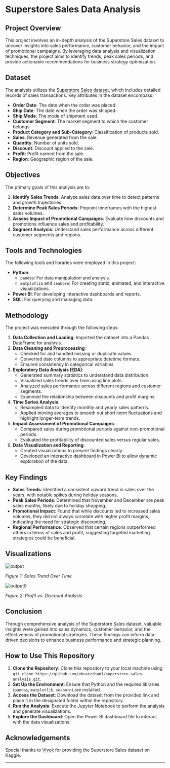 # Superstore Sales Data Analysis

## Project Overview

This project involves an in-depth analysis of the Superstore Sales dataset to uncover insights into sales performance, customer behavior, and the impact of promotional campaigns. By leveraging data analysis and visualization techniques, the project aims to identify trends, peak sales periods, and provide actionable recommendations for business strategy optimization.

## Dataset

The analysis utilizes the [Superstore Sales dataset](https://www.kaggle.com/datasets/vivek468/superstore-dataset-final), which includes detailed records of sales transactions. Key attributes in the dataset encompass:

- **Order Date**: The date when the order was placed.
- **Ship Date**: The date when the order was shipped.
- **Ship Mode**: The mode of shipment used.
- **Customer Segment**: The market segment to which the customer belongs.
- **Product Category and Sub-Category**: Classification of products sold.
- **Sales**: Revenue generated from the sale.
- **Quantity**: Number of units sold.
- **Discount**: Discount applied to the sale.
- **Profit**: Profit earned from the sale.
- **Region**: Geographic region of the sale.

## Objectives

The primary goals of this analysis are to:

1. **Identify Sales Trends**: Analyze sales data over time to detect patterns and growth trajectories.
2. **Determine Peak Sales Periods**: Pinpoint timeframes with the highest sales volumes.
3. **Assess Impact of Promotional Campaigns**: Evaluate how discounts and promotions influence sales and profitability.
4. **Segment Analysis**: Understand sales performance across different customer segments and regions.

## Tools and Technologies

The following tools and libraries were employed in this project:

- **Python**:
  - `pandas`: For data manipulation and analysis.
  - `matplotlib` and `seaborn`: For creating static, animated, and interactive visualizations.
- **Power BI**: For developing interactive dashboards and reports.
- **SQL**: For querying and managing data.

## Methodology

The project was executed through the following steps:

1. **Data Collection and Loading**: Imported the dataset into a Pandas DataFrame for analysis.
2. **Data Cleaning and Preprocessing**:
   - Checked for and handled missing or duplicate values.
   - Converted date columns to appropriate datetime formats.
   - Ensured consistency in categorical variables.
3. **Exploratory Data Analysis (EDA)**:
   - Generated summary statistics to understand data distribution.
   - Visualized sales trends over time using line plots.
   - Analyzed sales performance across different regions and customer segments.
   - Examined the relationship between discounts and profit margins.
4. **Time Series Analysis**:
   - Resampled data to identify monthly and yearly sales patterns.
   - Applied moving averages to smooth out short-term fluctuations and highlight longer-term trends.
5. **Impact Assessment of Promotional Campaigns**:
   - Compared sales during promotional periods against non-promotional periods.
   - Evaluated the profitability of discounted sales versus regular sales.
6. **Data Visualization and Reporting**:
   - Created visualizations to present findings clearly.
   - Developed an interactive dashboard in Power BI to allow dynamic exploration of the data.

## Key Findings

- **Sales Trends**: Identified a consistent upward trend in sales over the years, with notable spikes during holiday seasons.
- **Peak Sales Periods**: Determined that November and December are peak sales months, likely due to holiday shopping.
- **Promotional Impact**: Found that while discounts led to increased sales volumes, they did not always correlate with higher profit margins, indicating the need for strategic discounting.
- **Regional Performance**: Observed that certain regions outperformed others in terms of sales and profit, suggesting targeted marketing strategies could be beneficial.

## Visualizations

![output](https://github.com/user-attachments/assets/23bcfe5b-7610-4fe6-8760-a5e12d364f4d)


*Figure 1: Sales Trend Over Time*

![output0](https://github.com/user-attachments/assets/008953d7-5eaf-44eb-9af5-fa3cad8eaf98)


*Figure 2: Profit vs. Discount Analysis*

## Conclusion

Through comprehensive analysis of the Superstore Sales dataset, valuable insights were gained into sales dynamics, customer behavior, and the effectiveness of promotional strategies. These findings can inform data-driven decisions to enhance business performance and strategic planning.

## How to Use This Repository

1. **Clone the Repository**: Clone this repository to your local machine using `git clone https://github.com/abrarzihan1/superstore-sales-analysis.git`.
2. **Set Up the Environment**: Ensure that Python and the required libraries (`pandas`, `matplotlib`, `seaborn`) are installed.
3. **Access the Dataset**: Download the dataset from the provided link and place it in the designated folder within the repository.
4. **Run the Analysis**: Execute the Jupyter Notebook to perform the analysis and generate visualizations.
5. **Explore the Dashboard**: Open the Power BI dashboard file to interact with the data visualizations.

## Acknowledgements

Special thanks to [Vivek](https://www.kaggle.com/vivek468) for providing the Superstore Sales dataset on Kaggle.

---
